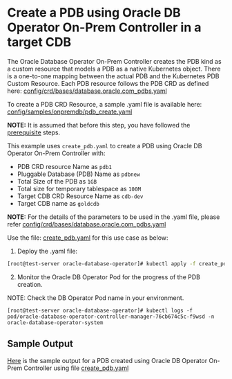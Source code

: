 # Create a PDB using Oracle DB Operator On-Prem Controller in a target CDB

The Oracle Database Operator On-Prem Controller creates the PDB kind as a custom resource that models a PDB as a native Kubernetes object. There is a one-to-one mapping between the actual PDB and the Kubernetes PDB Custom Resource. Each PDB resource follows the PDB CRD as defined here: [config/crd/bases/database.oracle.com_pdbs.yaml](../../../config/crd/bases/database.oracle.com_pdbs.yaml)

To create a PDB CRD Resource, a sample .yaml file is available here: [config/samples/onpremdb/pdb_create.yaml](../../../config/samples/onpremdb/pdb_create.yaml)

**NOTE:** It is assumed that before this step, you have followed the [prerequisite](./../README.md#prerequsites-to-manage-pdb-life-cycle-using-oracle-db-operator-on-prem-database-controller) steps.

This example uses `create_pdb.yaml` to create a PDB using Oracle DB Operator On-Prem Controller with:

- PDB CRD resource Name as `pdb1`
- Pluggable Database (PDB) Name as `pdbnew`
- Total Size of the PDB as `1GB`
- Total size for temporary tablespace as `100M`
- Target CDB CRD Resource Name as `cdb-dev`
- Target CDB name as `goldcdb`

**NOTE:** For the details of the parameters to be used in the .yaml file, please refer [config/crd/bases/database.oracle.com_pdbs.yaml](../../../config/crd/bases/database.oracle.com_pdbs.yaml)

Use the file: [create_pdb.yaml](./create_pdb.yaml) for this use case as below:

1. Deploy the .yaml file:
```sh
[root@test-server oracle-database-operator]# kubectl apply -f create_pdb.yaml
```

2. Monitor the Oracle DB Operator Pod for the progress of the PDB creation.

NOTE: Check the DB Operator Pod name in your environment.

```
[root@test-server oracle-database-operator]# kubectl logs -f pod/oracle-database-operator-controller-manager-76cb674c5c-f9wsd -n oracle-database-operator-system
```

## Sample Output

[Here](./create_pdb.log) is the sample output for a PDB created using Oracle DB Operator On-Prem Controller using file [create_pdb.yaml](./create_pdb.yaml)
